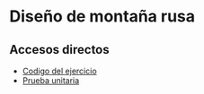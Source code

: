 # Diseño de montaña rusa

## Accesos directos

- [Codigo del ejercicio](montaña_rusa.py)
- [Prueba unitaria](Test/test_montaña_rusa_py)
